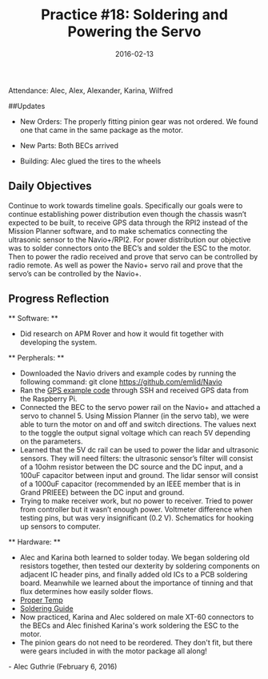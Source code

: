 ﻿---
layout: post
title: "Practice #18: Soldering and Powering the Servo"
date: 2016-02-13
categories: jekyll update
---

Attendance: Alec, Alex, Alexander, Karina, Wilfred

##Updates

- New Orders: The properly fitting pinion gear was not ordered. We found one
  that came in the same package as the motor.

- New Parts: Both BECs arrived

- Building: Alec glued the tires to the wheels

## Daily Objectives

Continue to work towards timeline goals. Specifically our goals were to continue
establishing power distribution even though the chassis wasn’t expected to be
built, to receive GPS data through the RPI2 instead of the Mission Planner
software, and to make schematics connecting the ultrasonic sensor to the
Navio+/RPI2. For power distribution our objective was to solder connectors onto
the BEC’s and solder the ESC to the motor. Then to power the radio received and
prove that servo can be controlled by radio remote. As well as power the Navio+
servo rail and prove that the servo’s can be controlled by the Navio+.

## Progress Reflection

** Software: **

* Did research on APM Rover and how it would fit together with developing the
  system.

** Perpherals: **

* Downloaded the Navio drivers and example codes by running the following
  command: git clone https://github.com/emlid/Navio
* Ran the [GPS example code](https://trello-attachments.s3.amazonaws.com/56bfad65a530f4ede230f87a/828x520/4de8444f2ab4f1ecf9a6d0d12d4a80cc/pi_gps_ssh.jpg) through SSH and received GPS data from the Raspberry Pi. 
* Connected the BEC to the servo power rail on the Navio+ and attached a servo
  to channel 5. Using Mission Planner (in the servo tab), we were able to turn
the motor on and off and switch directions. The values next to the toggle the
output signal voltage which can reach 5V depending on the parameters.
* Learned that the 5V dc rail can be used to power the lidar and ultrasonic
  sensors. They will need filters: the ultrasonic sensor’s filter will consist
of a 10ohm resistor between the DC source and the DC input, and a 100uF
capacitor between input and ground. The lidar sensor will consist of a 1000uF
capacitor (recommended by an IEEE member that is in Grand PRIEEE) between the DC
input and ground.
* Trying to make receiver work, but no power to receiver. Tried to power from
  controller but it wasn’t enough power. Voltmeter difference when testing pins,
but was very insignificant (0.2 V). Schematics for hooking up sensors to
computer.


** Hardware: **

* Alec and Karina both learned to solder today. We began soldering old resistors
  together, then tested our dexterity by soldering components on adjacent IC
header pins, and finally added old ICs to a PCB soldering board. Meanwhile we
learned about the importance of tinning and that flux determines how easily
solder flows.
* [Proper Temp](http://electronics.stackexchange.com/questions/1980/what-s-the-proper-soldering-iron-temperature-for-standard-031-60-40-solder)
* [Soldering Guide](http://store.curiousinventor.com/guides/how_to_solder/cleantip)
* Now practiced, Karina and Alec soldered on male XT-60 connectors to the BECs
  and Alec finished Karina's work soldering the ESC to the motor.
* The pinion gears do not need to be reordered. They don't fit, but there were
  gears included in with the motor package all along! 

\- Alec Guthrie (February 6, 2016)
